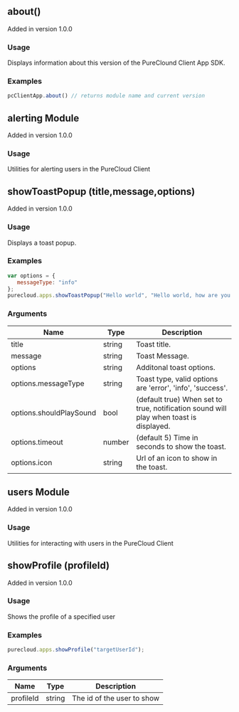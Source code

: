 ## about()
Added in version 1.0.0

### Usage
Displays information about this version of the PureClound Client App SDK.

### Examples

~~~javascript
pcClientApp.about() // returns module name and current version
~~~

## alerting Module
Added in version 1.0.0

### Usage
Utilities for alerting users in the PureCloud Client




## showToastPopup (title,message,options)
Added in version 1.0.0

### Usage
Displays a toast popup.

### Examples

~~~javascript
var options = {
   messageType: "info"
};
purecloud.apps.showToastPopup("Hello world", "Hello world, how are you doing today?", options);
~~~

### Arguments

Name | Type | Description
| -- | -- | -- |
|title | string | Toast title.|
message | string | Toast Message.|
options | string | Additonal toast options.|
options.messageType | string | Toast type, valid options are &#x27;error&#x27;, &#x27;info&#x27;, &#x27;success&#x27;.|
options.shouldPlaySound | bool | (default true) When set to true, notification sound will play when toast is displayed.|
options.timeout | number | (default 5) Time in seconds to show the toast.|
options.icon | string | Url of an icon to show in the toast.|

## users Module
Added in version 1.0.0

### Usage
Utilities for interacting with users in the PureCloud Client




## showProfile (profileId)
Added in version 1.0.0

### Usage
Shows the profile of a specified user

### Examples

~~~javascript
purecloud.apps.showProfile("targetUserId");
~~~

### Arguments

Name | Type | Description
| -- | -- | -- |
|profileId | string | The id of the user to show|


